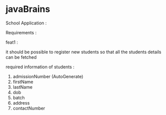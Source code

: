 # javaBrains
School Application : 

Requirements :

feat1 : 

it should be possible to register new students 
so that all the students details can be fetched

required information of students :

1. admissionNumber (AutoGenerate)
2. firstName
3. lastName
4. dob
5. batch
6. address 
7. contactNumber 
